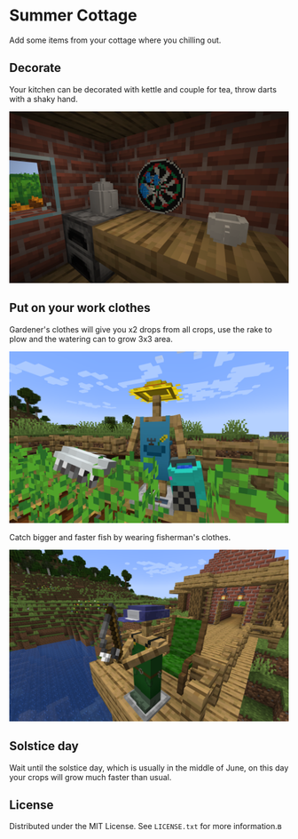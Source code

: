 # Summer Cottage

Add some items from your cottage where you chilling out.

## Decorate

Your kitchen can be decorated with kettle and couple for tea, throw darts with a shaky hand.

![Kitchen](./assets/kitchen.png)

## Put on your work clothes

Gardener's clothes will give you x2 drops from all crops, use the rake to plow and the watering can to grow 3x3 area.

![Gardener](./assets/gardener.png)

Catch bigger and faster fish by wearing fisherman's clothes.

![Fisherman](./assets/fisherman.png)

## Solstice day

Wait until the solstice day, which is usually in the middle of June, on this day your crops will grow much faster than usual.

## License

Distributed under the MIT License. See `LICENSE.txt` for more information.в